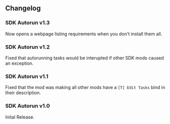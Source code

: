 ## Changelog

### SDK Autorun v1.3
Now opens a webpage listing requirements when you don't install them all.

### SDK Autorun v1.2
Fixed that autorunning tasks would be interupted if other SDK mods caused an exception.

### SDK Autorun v1.1
Fixed that the mod was making all other mods have a `[T] Edit Tasks` bind in their description.

### SDK Autorun v1.0
Inital Release.
